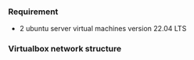 ### Requirement
- 2 ubuntu server virtual machines version 22.04 LTS
### Virtualbox network structure

